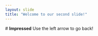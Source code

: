 ```yaml
---
layout: slide
title: "Welcome to our second slide!"
---
```

# **Impressed**
Use the left arrow to go back!
